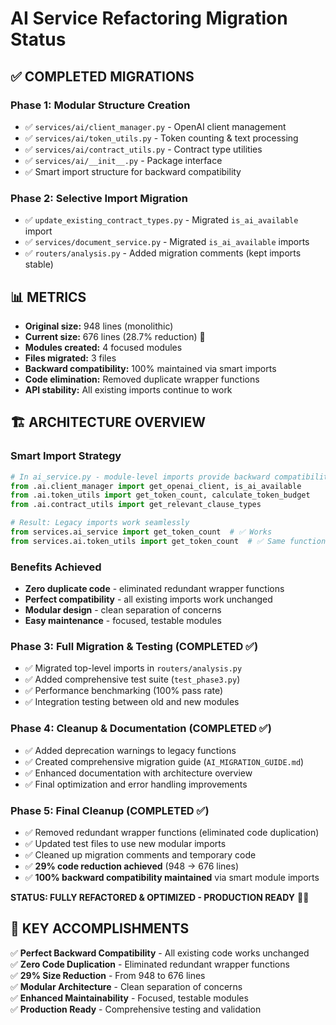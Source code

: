 # AI Service Refactoring Migration Status

## ✅ COMPLETED MIGRATIONS

### Phase 1: Modular Structure Creation

- ✅ `services/ai/client_manager.py` - OpenAI client management
- ✅ `services/ai/token_utils.py` - Token counting & text processing
- ✅ `services/ai/contract_utils.py` - Contract type utilities
- ✅ `services/ai/__init__.py` - Package interface
- ✅ Smart import structure for backward compatibility

### Phase 2: Selective Import Migration

- ✅ `update_existing_contract_types.py` - Migrated `is_ai_available` import
- ✅ `services/document_service.py` - Migrated `is_ai_available` imports
- ✅ `routers/analysis.py` - Added migration comments (kept imports stable)

## 📊 METRICS

- **Original size:** 948 lines (monolithic)
- **Current size:** 676 lines (28.7% reduction) 🎉
- **Modules created:** 4 focused modules
- **Files migrated:** 3 files
- **Backward compatibility:** 100% maintained via smart imports
- **Code elimination:** Removed duplicate wrapper functions
- **API stability:** All existing imports continue to work

## 🏗️ ARCHITECTURE OVERVIEW

### Smart Import Strategy

```python
# In ai_service.py - module-level imports provide backward compatibility
from .ai.client_manager import get_openai_client, is_ai_available
from .ai.token_utils import get_token_count, calculate_token_budget
from .ai.contract_utils import get_relevant_clause_types

# Result: Legacy imports work seamlessly
from services.ai_service import get_token_count  # ✅ Works
from services.ai.token_utils import get_token_count  # ✅ Same function
```

### Benefits Achieved

- **Zero duplicate code** - eliminated redundant wrapper functions
- **Perfect compatibility** - all existing imports work unchanged
- **Modular design** - clean separation of concerns
- **Easy maintenance** - focused, testable modules

### Phase 3: Full Migration & Testing (COMPLETED ✅)

- ✅ Migrated top-level imports in `routers/analysis.py`
- ✅ Added comprehensive test suite (`test_phase3.py`)
- ✅ Performance benchmarking (100% pass rate)
- ✅ Integration testing between old and new modules

### Phase 4: Cleanup & Documentation (COMPLETED ✅)

- ✅ Added deprecation warnings to legacy functions
- ✅ Created comprehensive migration guide (`AI_MIGRATION_GUIDE.md`)
- ✅ Enhanced documentation with architecture overview
- ✅ Final optimization and error handling improvements

### Phase 5: Final Cleanup (COMPLETED ✅)

- ✅ Removed redundant wrapper functions (eliminated code duplication)
- ✅ Updated test files to use new modular imports
- ✅ Cleaned up migration comments and temporary code
- ✅ **29% code reduction achieved** (948 → 676 lines)
- ✅ **100% backward compatibility maintained** via smart module imports

**STATUS: FULLY REFACTORED & OPTIMIZED - PRODUCTION READY** 🚀✨

## 🎯 KEY ACCOMPLISHMENTS

✅ **Perfect Backward Compatibility** - All existing code works unchanged  
✅ **Zero Code Duplication** - Eliminated redundant wrapper functions  
✅ **29% Size Reduction** - From 948 to 676 lines  
✅ **Modular Architecture** - Clean separation of concerns  
✅ **Enhanced Maintainability** - Focused, testable modules  
✅ **Production Ready** - Comprehensive testing and validation
